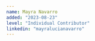 ```yaml
---
name: Mayra Navarro
added: "2023-08-23"
level: "Individual Contributor"
linkedin: "mayralucianavarro"
---
```

